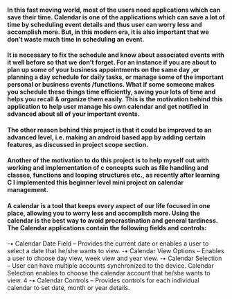 #### In this fast moving world, most of the users need applications which can save their time.  Calendar is one of the applications which can save a lot of time by scheduling event details and thus user can worry less and accomplish more. But, in this modern era, it is also important that we don’t waste much time in scheduling an event. 

#### It is necessary to fix the schedule and know about associated events with it well before so that we don’t forget. For an instance if  you are about to plan up some of your business appointments on the same day ,or planning a day schedule for daily tasks, or manage some of the important personal or business events /functions. What if some someone makes you schedule these things time efficiently, saving your lots of time and helps you recall & organize them easily. This is the motivation behind this application to help user manage his own calendar and get notified in advanced about all of your important events. 

#### The other reason behind this project is that it could be improved to an advanced level, i.e. making an android based app by adding certain features, as discussed in project scope section.

#### Another of the motivation to do this project is to help myself out with working and implementation of c concepts such as file handling and classes, functions and looping structures etc., as recently after learning C I implemented this beginner level mini project on calendar management. 

#### A calendar is a tool that keeps every aspect of our life focused in one place, allowing you to worry less and accomplish more. Using the calendar is the best way to avoid procrastination and general tardiness. The Calendar applications contain the following fields and controls: 

 -• Calendar Date Field – Provides the current date or enables a user to select a date that he/she wants to view. 
 -• Calendar View Options – Enables a user to choose day view, week view and year view. 
 -• Calendar Selection – User can have multiple accounts synchronized to the device. Calendar Selection enables to choose the calendar account that he/she wants to view. 4 
 -• Calendar Controls – Provides controls for each individual calendar to set date, month or year details.
